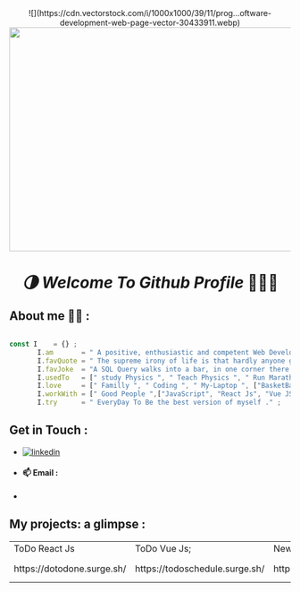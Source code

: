 <center>
        ![](https://cdn.vectorstock.com/i/1000x1000/39/11/prog…oftware-development-web-page-vector-30433911.webp)
       <img src="https://cdn.vectorstock.com/i/1000x1000/39/11/prog…oftware-development-web-page-vector-30433911.webp" width="600" height="400">
       <h1 align="center"> <i> 🌗 Welcome To Github Profile </i>  👨🏽‍💻 </h1>
</center>

## About me 🙋‍♂️ : 

 ```javascript

 const I    = {} ; 
        I.am       = " A positive, enthusiastic and competent Web Developer" ;
        I.favQuote = " The supreme irony of life is that hardly anyone gets out of it alive. " ;
        I.favJoke  = "A SQL Query walks into a bar, in one corner there are two tables. The Query walks up and ask : Mind if I join you ?"
        I.usedTo   = [" study Physics ", " Teach Physics ", " Run Marathon "] ;
        I.love     = [" Familly ", " Coding ", " My-Laptop ", ["BasketBall ","Travelling","Camping"], ['life', 'The Universe']] ;
        I.workWith = [" Good People ",["JavaScript", "React Js", "Vue JS"], ["PHP", "Laravel", "SQL/MySQL"], ["CSS","Tailwindcss","Bootstrap"]] ;
        I.try      = " EveryDay To Be the best version of myself ." ;
 ```

## Get in Touch : 
-  [![linkedin](https://img.shields.io/badge/linkedin-0A66C2?style=for-the-badge&logo=linkedin&logoColor=white)](https://www.linkedin.com/in/nadirinab/)
- #### 📫 Email   :
- 
 ## My projects: a glimpse : 
 <center>
       <table>
<tbody>
<tr style="height: 22px;">
<td style="height: 22px;">ToDo React Js</td>
<td style="height: 22px;">ToDo Vue Js;</td>
<td style="height: 22px;">NewYearCounter React Js</td>
<td style="height: 22px;">QR-Generator React Js</td>
</tr>
<tr style="height: 22px;">
  <td style="height: 22px;">https://dotodone.surge.sh/</td>
  <td style="height: 22px;">https://todoschedule.surge.sh/</td>
<td style="height: 22px;">https://newyearyoucode.surge.sh/</td>
  <td style="height: 22px;">https://qr-codegenerator.surge.sh/</td>
</tr>
</tbody>
</table>
 </center>
